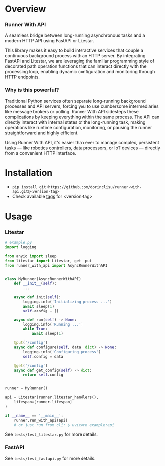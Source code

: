 # Overview
### Runner With API
A seamless bridge between long-running asynchronous tasks and a modern HTTP API using FastAPI or Litestar.

This library makes it easy to build interactive services that couple a continuous background process with an HTTP server. By integrating FastAPI and Litestar, we are leveraging the familiar programming style of decorated path operation functions that can interact directly with the processing loop, enabling dynamic configuration and monitoring through HTTP endpoints.

### Why is this powerful?
Traditional Python services often separate long-running background processes and API servers, forcing you to use cumbersome intermediaries like message brokers or polling. Runner With API sidesteps these complications by keeping everything within the same process. The API can directly interact with internal states of the long-running task, making operations like runtime configuration, monitoring, or pausing the runner straightforward and highly efficient.

Using Runner With API, it's easier than ever to manage complex, persistent tasks — like robotics controllers, data processors, or IoT devices — directly from a convenient HTTP interface.

# Installation
- `pip install git+https://github.com/dorinclisu/runner-with-api.git@<version-tag>`
- Check available [tags](https://github.com/dorinclisu/runner-with-api/tags) for \<version-tag>


# Usage
### Litestar
```python
# example.py
import logging

from anyio import sleep
from litestar import Litestar, get, put
from runner_with_api import AsyncRunnerWithAPI


class MyRunner(AsyncRunnerWithAPI):
    def __init__(self):
        ...

    async def init(self):
        logging.info('Initializing process ...')
        await sleep(1)
        self.config = {}

    async def run(self) -> None:
        logging.info('Running ...')
        while True:
            await sleep(1)

    @put('/config')
    async def configure(self, data: dict) -> None:
        logging.info('Configuring process')
        self.config = data

    @get('/config')
    async def get_config(self) -> dict:
        return self.config


runner = MyRunner()

api = Litestar(runner.litestar_handlers(),
    lifespan=[runner.lifespan]
)

if __name__ == '__main__':
    runner.run_with_api(api)
    # or just run from cli: $ uvicorn example:api

```
See `tests/test_litestar.py` for more details.

### FastAPI
See `tests/test_fastapi.py` for more details.
